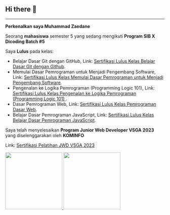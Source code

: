 ## Hi there 👋

<hr>

**Perkenalkan saya Muhammad Zaedane**

Seorang **mahasiswa** semester 5 yang sedang mengikuti **Program SIB X Dicoding Batch #5**

Saya **Lulus** pada kelas:
  - Belajar Dasar Git dengan GitHub, Link: [Sertifikasi Lulus Kelas Belajar Dasar Git dengan Github](https://www.dicoding.com/certificates/MRZMQ1NQKPYQ).
  - Memulai Dasar Pemrograman untuk Menjadi Pengembang Software, Link: [Sertifikasi Lulus Kelas Memulai Dasar Pemrograman untuk Menjadi Pengembang Software](https://www.dicoding.com/dicodingassets/coursecertificate/2c9d7520eeb1962f3fdf8ee4fb8c6ccd2e1739e3/view).
  - Pengenalan ke Logika Pemrograman (Programming Logic 101), Link: [Sertifikasi Lulus Kelas Pengenalan ke Logika Pemrograman (Programming Logic 101)
](https://www.dicoding.com/certificates/4EXGNLWKGZRL).
  - Dasar Pemrograman Web, Link: [Sertifikasi Lulus Kelas Pemrograman Dasar Web](https://www.dicoding.com/certificates/1RXY65RJKZVM).
  - Belajar Dasar Pemrograman JavaScript, Link: [Sertifikasi Lulus Kelas Belajar Dasar Pemrograman JavaScript](https://www.dicoding.com/certificates/NVP78Y7JGXR0).

Saya telah menyelesaikan **Program Junior Web Developer VSGA 2023** yang diselenggarakan oleh **KOMINFO**

Link: [Sertifikasi Pelatihan JWD VSGA 2023](https://drive.google.com/file/d/1sETfikw33yfC9GR-LW_nDdSUI8L50Fw1/view?usp=drive_link)

<p align="left">
<a href="https://github.com/kerandamonyet">
  <img height="180em" src="https://github-readme-stats-eight-theta.vercel.app/api?username=kerandamonyet&show_icons=true&theme=algolia&include_all_commits=true&count_private=true"/>
  <img height="180em" src="https://github-readme-stats-eight-theta.vercel.app/api/top-langs/?username=kerandamonyet&layout=compact&langs_count=8&theme=algolia"/>
</a>
</p>
